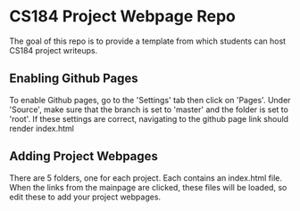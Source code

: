 # CS184 Project Webpage Repo

The goal of this repo is to provide a template from which students can host CS184 project writeups. 

## Enabling Github Pages

To enable Github pages, go to the 'Settings' tab then click on 'Pages'. Under 'Source', make sure that the branch is set to 'master' and the folder is set to 'root'. If these settings are correct, navigating to the github page link should render index.html

## Adding Project Webpages

There are 5 folders, one for each project. Each contains an index.html file. When the links from the mainpage are clicked, these files will be loaded, so edit these to add your project webpages.